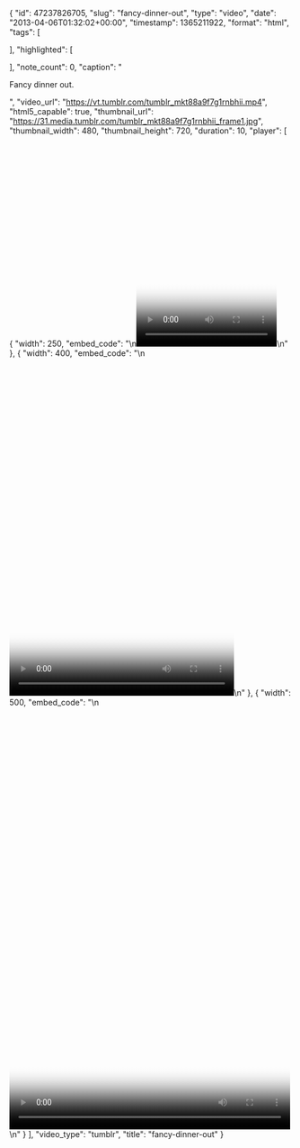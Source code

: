 {
  "id": 47237826705,
  "slug": "fancy-dinner-out",
  "type": "video",
  "date": "2013-04-06T01:32:02+00:00",
  "timestamp": 1365211922,
  "format": "html",
  "tags": [

  ],
  "highlighted": [

  ],
  "note_count": 0,
  "caption": "<p>Fancy dinner out.</p>",
  "video_url": "https://vt.tumblr.com/tumblr_mkt88a9f7g1rnbhii.mp4",
  "html5_capable": true,
  "thumbnail_url": "https://31.media.tumblr.com/tumblr_mkt88a9f7g1rnbhii_frame1.jpg",
  "thumbnail_width": 480,
  "thumbnail_height": 720,
  "duration": 10,
  "player": [
    {
      "width": 250,
      "embed_code": "\n<video  id='embed-5758ede38341e993141266' class='crt-video crt-skin-default' width='250' height='375' poster='https://31.media.tumblr.com/tumblr_mkt88a9f7g1rnbhii_frame1.jpg' preload='none' data-crt-video data-crt-options='{\"autoheight\":null,\"duration\":10,\"hdUrl\":false,\"filmstrip\":{\"url\":\"https:\\/\\/24.media.tumblr.com\\/previews\\/tumblr_mkt88a9f7g1rnbhii_filmstrip.jpg\",\"width\":\"134\",\"height\":\"200\"}}' >\n    <source src=\"https://api.tumblr.com/video_file/47237826705/tumblr_mkt88a9f7g1rnbhii\" type=\"video/mp4\">\n</video>\n"
    },
    {
      "width": 400,
      "embed_code": "\n<video  id='embed-5758ede38460a771495443' class='crt-video crt-skin-default' width='400' height='600' poster='https://31.media.tumblr.com/tumblr_mkt88a9f7g1rnbhii_frame1.jpg' preload='none' data-crt-video data-crt-options='{\"autoheight\":null,\"duration\":10,\"hdUrl\":false,\"filmstrip\":{\"url\":\"https:\\/\\/24.media.tumblr.com\\/previews\\/tumblr_mkt88a9f7g1rnbhii_filmstrip.jpg\",\"width\":\"134\",\"height\":\"200\"}}' >\n    <source src=\"https://api.tumblr.com/video_file/47237826705/tumblr_mkt88a9f7g1rnbhii\" type=\"video/mp4\">\n</video>\n"
    },
    {
      "width": 500,
      "embed_code": "\n<video  id='embed-5758ede385673531030291' class='crt-video crt-skin-default' width='500' height='750' poster='https://31.media.tumblr.com/tumblr_mkt88a9f7g1rnbhii_frame1.jpg' preload='none' data-crt-video data-crt-options='{\"autoheight\":null,\"duration\":10,\"hdUrl\":false,\"filmstrip\":{\"url\":\"https:\\/\\/24.media.tumblr.com\\/previews\\/tumblr_mkt88a9f7g1rnbhii_filmstrip.jpg\",\"width\":\"134\",\"height\":\"200\"}}' >\n    <source src=\"https://api.tumblr.com/video_file/47237826705/tumblr_mkt88a9f7g1rnbhii\" type=\"video/mp4\">\n</video>\n"
    }
  ],
  "video_type": "tumblr",
  "title": "fancy-dinner-out"
}

